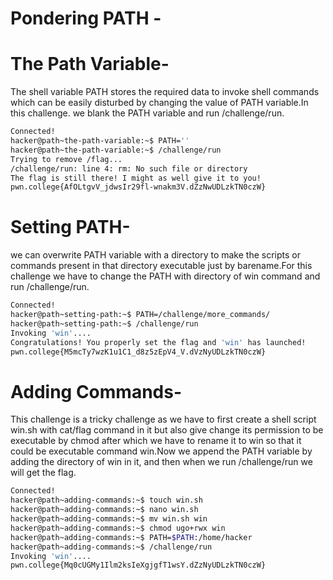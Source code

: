 
# Pondering PATH -

# The Path Variable-

The shell variable PATH stores the required data to invoke shell commands which can be easily disturbed by changing the value of PATH variable.In this challenge. we blank the PATH variable and run /challenge/run.

```bash
Connected!
hacker@path~the-path-variable:~$ PATH=''
hacker@path~the-path-variable:~$ /challenge/run
Trying to remove /flag...
/challenge/run: line 4: rm: No such file or directory
The flag is still there! I might as well give it to you!
pwn.college{AfOLtgvV_jdwsIr29fl-wnakm3V.dZzNwUDLzkTN0czW}
```
# Setting PATH-

we can overwrite PATH variable with a directory to make the scripts or commands present in that directory executable just by barename.For this challenge we have to change the PATH with directory of win command and run /challenge/run.

```bash
Connected!
hacker@path~setting-path:~$ PATH=/challenge/more_commands/
hacker@path~setting-path:~$ /challenge/run
Invoking 'win'....
Congratulations! You properly set the flag and 'win' has launched!
pwn.college{M5mcTy7wzK1u1C1_d8z5zEpV4_V.dVzNyUDLzkTN0czW}
```
# Adding Commands-

This challenge is a tricky challenge as we have to first create a shell script win.sh with cat/flag command in it but also give change its permission to be executable by chmod after which we have to rename it to win so that it could be executable command win.Now we append the PATH variable by adding the directory of win in it, and then when we run /challenge/run we will get the flag.
```bash
Connected!
hacker@path~adding-commands:~$ touch win.sh
hacker@path~adding-commands:~$ nano win.sh
hacker@path~adding-commands:~$ mv win.sh win
hacker@path~adding-commands:~$ chmod ugo+rwx win
hacker@path~adding-commands:~$ PATH=$PATH:/home/hacker
hacker@path~adding-commands:~$ /challenge/run
Invoking 'win'....
pwn.college{Mq0cUGMy1Ilm2ksIeXgjgfT1wsY.dZzNyUDLzkTN0czW}
```
